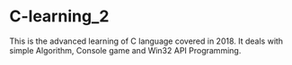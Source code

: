 # C-learning_2
This is the advanced learning of C language covered in 2018. It deals with simple Algorithm, Console game and Win32 API Programming.
